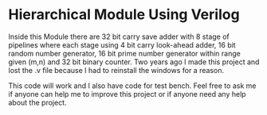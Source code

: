 # Hierarchical Module Using Verilog
Inside this Module there are 32 bit carry save adder with 8 stage of pipelines where each stage using 4 bit carry look-ahead adder, 16 bit random number generator, 16 bit prime number generator within range given (m,n)  and 32 bit binary counter.
Two years ago I made this project and lost the .v file because I had to reinstall the windows for a reason.

This code will work and I also have code for test bench.
Feel free to ask me if anyone can help me to improve this project or if anyone need any help about the project.
